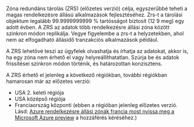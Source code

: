 Zóna redundáns tárolás (ZRS) (előzetes verzió) célja, egyszerűbbé teheti a magas rendelkezésre állású alkalmazások fejlesztéséhez. Zrs-t a tárolási objektum legalább 99.9999999999 % tartósságot biztosít (12 9 meg) egy adott évben. A ZRS az adatok több rendelkezésre állási zóna között szinkron módon replikálja. Vegye figyelembe a zrs-t a helyzetekben, ahol nem az elfogadható állásidő tranzakciós alkalmazások például.

A ZRS lehetővé teszi az ügyfelek olvashatja és írhatja az adatokat, akkor is, ha egy zóna nem érhető el vagy helyreállíthatatlan. Szúrja be és adatok frissítései szinkron módon történik, és határozottan konzisztens.   

A ZRS érhető el jelenleg a következő régiókban, további régiókban hamarosan már az előzetes verzió:

- USA 2. keleti régiója 
- USA középső régiója 
- Franciaország központi (ebben a régióban jelenleg előzetes verzió. Lásd: [Azure rendelkezésre állási zónák francia most nyissa meg a Microsoft Azure preview](https://azure.microsoft.com/blog/microsoft-azure-preview-with-azure-availability-zones-now-open-in-france) a hozzáférés kéréséhez.)